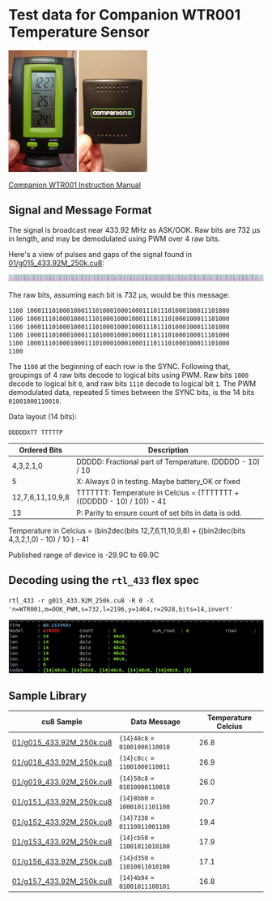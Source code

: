 # Test data for Companion WTR001 Temperature Sensor

<img src="WTR001_receiver.jpg" alt="WTR001 Receiver" height="240"> <img src="WTR001_sensor.jpg" alt="WTR001 Sensor" height="240">

[Companion WTR001 Instruction Manual](https://www.manualslib.com/manual/1105005/Companion-Wtr001.html)

## Signal and Message Format

The signal is broadcast near 433.92 MHz as ASK/OOK.  Raw bits are 732 μs in length, and may be 
demodulated using PWM over 4 raw bits.

Here's a view of pulses and gaps of the signal found in [01/g015_433.92M_250k.cu8](01/g015_433.92M_250k.cu8):

<img src="WTR001_demodulated_signal.png" alt="WTR001 Message Example" width="875">

The raw bits, assuming each bit is 732 μs, would be this message:

```
1100 10001110100010001110100010001000111011101000100011101000
1100 10001110100010001110100010001000111011101000100011101000
1100 10001110100010001110100010001000111011101000100011101000
1100 10001110100010001110100010001000111011101000100011101000
1100 10001110100010001110100010001000111011101000100011101000
1100
```

The `1100` at the beginning of each row is the SYNC.  Following that, groupings of 4 raw bits decode to logical bits using PWM. 
Raw bits `1000` decode to logical bit `0`, and raw bits `1110` decode to logical bit `1`. 
The PWM demodulated data, repeated 5 times between the SYNC bits, is the 14 bits `01001000110010`. 

Data layout (14 bits):

    DDDDDXTT TTTTTP

| Ordered Bits     | Description
|------------------|-------------
| 4,3,2,1,0        | DDDDD: Fractional part of Temperature. (DDDDD - 10) / 10
| 5                | X: Always 0 in testing. Maybe battery_OK or fixed
| 12,7,6,11,10,9,8 | TTTTTTT: Temperature in Celcius = (TTTTTTT + ((DDDDD - 10) / 10)) - 41
| 13               | P: Parity to ensure count of set bits in data is odd.

Temperature in Celcius = (bin2dec(bits 12,7,6,11,10,9,8) + ((bin2dec(bits 4,3,2,1,0) - 10) / 10 ) - 41

Published range of device is -29.9C to 69.9C

## Decoding using the `rtl_433` flex spec

`rtl_433 -r g015_433.92M_250k.cu8 -R 0 -X 'n=WTR001,m=OOK_PWM,s=732,l=2196,y=1464,r=2928,bits=14,invert'`

![](WTR001_rtl_433_flex.png)

## Sample Library

| cu8 Sample | Data Message | Temperature Celcius
|------------|--------------|--------------------
| [01/g015_433.92M_250k.cu8](01/g015_433.92M_250k.cu8) | `{14}48c8` = `01001000110010` | 26.8
| [01/g018_433.92M_250k.cu8](01/g018_433.92M_250k.cu8) | `{14}c8cc` = `11001000110011` | 26.9
| [01/g019_433.92M_250k.cu8](01/g019_433.92M_250k.cu8) | `{14}50c8` = `01010000110010` | 26.0
| [01/g151_433.92M_250k.cu8](01/g151_433.92M_250k.cu8) | `{14}8bb0` = `10001011101100` | 20.7
| [01/g152_433.92M_250k.cu8](01/g152_433.92M_250k.cu8) | `{14}7330` = `01110011001100` | 19.4
| [01/g153_433.92M_250k.cu8](01/g153_433.92M_250k.cu8) | `{14}cb50` = `11001011010100` | 17.9
| [01/g156_433.92M_250k.cu8](01/g156_433.92M_250k.cu8) | `{14}d350` = `11010011010100` | 17.1
| [01/g157_433.92M_250k.cu8](01/g157_433.92M_250k.cu8) | `{14}4b94` = `01001011100101` | 16.8

